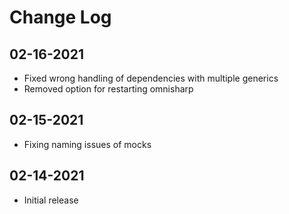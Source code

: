 # Change Log

## 02-16-2021

- Fixed wrong handling of dependencies with multiple generics
- Removed option for restarting omnisharp

## 02-15-2021

- Fixing naming issues of mocks


## 02-14-2021

- Initial release